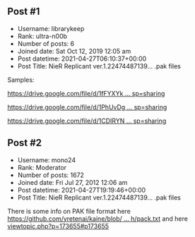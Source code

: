 ## Post #1
- Username: librarykeep
- Rank: ultra-n00b
- Number of posts: 6
- Joined date: Sat Oct 12, 2019 12:05 am
- Post datetime: 2021-04-27T06:10:37+00:00
- Post Title: NieR Replicant ver.1.22474487139… .pak files

Samples:


[https://drive.google.com/file/d/1fFYXYk ... sp=sharing](https://drive.google.com/file/d/1fFYXYkXDX73pwBNtkNCJ11PtCv6qyT8g/view?usp=sharing)

[https://drive.google.com/file/d/1PhUvDg ... sp=sharing](https://drive.google.com/file/d/1PhUvDg1EyNUiNUpxz1XZtLqSU4TU3pCi/view?usp=sharing)

[https://drive.google.com/file/d/1CDIRYN ... sp=sharing](https://drive.google.com/file/d/1CDIRYNssvAHweVHf7AHh_3Te7Z96dc7t/view?usp=sharing)
## Post #2
- Username: mono24
- Rank: Moderator
- Number of posts: 1672
- Joined date: Fri Jul 27, 2012 12:06 am
- Post datetime: 2021-04-27T19:19:46+00:00
- Post Title: NieR Replicant ver.1.22474487139… .pak files

There is some info on PAK file format here [https://github.com/yretenai/kaine/blob/ ... h/pack.txt](https://github.com/yretenai/kaine/blob/develop/research/pack.txt)
and here [viewtopic.php?p=173655#p173655](https://forum.xentax.com/viewtopic.php?p=173655#p173655)
